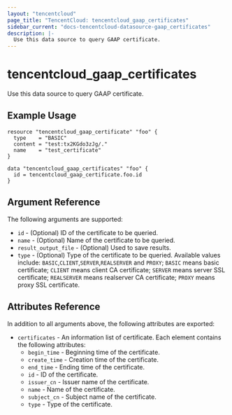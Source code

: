 ```yaml
---
layout: "tencentcloud"
page_title: "TencentCloud: tencentcloud_gaap_certificates"
sidebar_current: "docs-tencentcloud-datasource-gaap_certificates"
description: |-
  Use this data source to query GAAP certificate.
---
```


# tencentcloud_gaap_certificates

Use this data source to query GAAP certificate.

## Example Usage

```hcl
resource "tencentcloud_gaap_certificate" "foo" {
  type    = "BASIC"
  content = "test:tx2KGdo3zJg/."
  name    = "test_certificate"
}

data "tencentcloud_gaap_certificates" "foo" {
  id = tencentcloud_gaap_certificate.foo.id
}
```

## Argument Reference

The following arguments are supported:

* `id` - (Optional) ID of the certificate to be queried.
* `name` - (Optional) Name of the certificate to be queried.
* `result_output_file` - (Optional) Used to save results.
* `type` - (Optional) Type of the certificate to be queried. Available values include: `BASIC`,`CLIENT`,`SERVER`,`REALSERVER` and `PROXY`; `BASIC` means basic certificate; `CLIENT` means client CA certificate; `SERVER` means server SSL certificate; `REALSERVER` means realserver CA certificate; `PROXY` means proxy SSL certificate.

## Attributes Reference

In addition to all arguments above, the following attributes are exported:

* `certificates` - An information list of certificate. Each element contains the following attributes:
  * `begin_time` - Beginning time of the certificate.
  * `create_time` - Creation time of the certificate.
  * `end_time` - Ending time of the certificate.
  * `id` - ID of the certificate.
  * `issuer_cn` - Issuer name of the certificate.
  * `name` - Name of the certificate.
  * `subject_cn` - Subject name of the certificate.
  * `type` - Type of the certificate.


